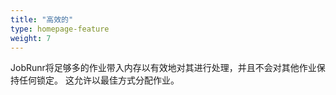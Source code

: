 ```yaml
---
title: "高效的"
type: homepage-feature
weight: 7
---
```

JobRunr将足够多的作业带入内存以有效地对其进行处理，并且不会对其他作业保持任何锁定。 这允许以最佳方式分配作业。
